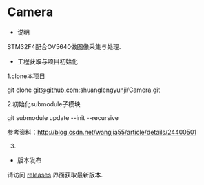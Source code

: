 # Camera
* 说明

STM32F4配合OV5640做图像采集与处理.

* 工程获取与项目初始化

1.clone本项目

git clone git@github.com:shuanglengyunji/Camera.git

2.初始化submodule子模块

git submodule update --init --recursive

参考资料：http://blog.csdn.net/wangjia55/article/details/24400501

3.

* 版本发布

请访问 [releases](https://github.com/shuanglengyunji/Camera/releases) 界面获取最新版本.
